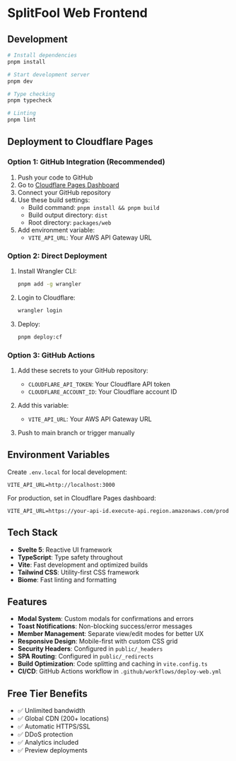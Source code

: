 # SplitFool Web Frontend

## Development

```bash
# Install dependencies
pnpm install

# Start development server
pnpm dev

# Type checking
pnpm typecheck

# Linting
pnpm lint
```

## Deployment to Cloudflare Pages

### Option 1: GitHub Integration (Recommended)

1. Push your code to GitHub
2. Go to [Cloudflare Pages Dashboard](https://dash.cloudflare.com/pages)
3. Connect your GitHub repository
4. Use these build settings:
   - Build command: `pnpm install && pnpm build`
   - Build output directory: `dist`
   - Root directory: `packages/web`
5. Add environment variable:
   - `VITE_API_URL`: Your AWS API Gateway URL

### Option 2: Direct Deployment

1. Install Wrangler CLI:
   ```bash
   pnpm add -g wrangler
   ```

2. Login to Cloudflare:
   ```bash
   wrangler login
   ```

3. Deploy:
   ```bash
   pnpm deploy:cf
   ```

### Option 3: GitHub Actions

1. Add these secrets to your GitHub repository:
   - `CLOUDFLARE_API_TOKEN`: Your Cloudflare API token
   - `CLOUDFLARE_ACCOUNT_ID`: Your Cloudflare account ID

2. Add this variable:
   - `VITE_API_URL`: Your AWS API Gateway URL

3. Push to main branch or trigger manually

## Environment Variables

Create `.env.local` for local development:
```env
VITE_API_URL=http://localhost:3000
```

For production, set in Cloudflare Pages dashboard:
```env
VITE_API_URL=https://your-api-id.execute-api.region.amazonaws.com/prod
```

## Tech Stack

- **Svelte 5**: Reactive UI framework
- **TypeScript**: Type safety throughout
- **Vite**: Fast development and optimized builds
- **Tailwind CSS**: Utility-first CSS framework
- **Biome**: Fast linting and formatting

## Features

- **Modal System**: Custom modals for confirmations and errors
- **Toast Notifications**: Non-blocking success/error messages
- **Member Management**: Separate view/edit modes for better UX
- **Responsive Design**: Mobile-first with custom CSS grid
- **Security Headers**: Configured in `public/_headers`
- **SPA Routing**: Configured in `public/_redirects`
- **Build Optimization**: Code splitting and caching in `vite.config.ts`
- **CI/CD**: GitHub Actions workflow in `.github/workflows/deploy-web.yml`

## Free Tier Benefits

- ✅ Unlimited bandwidth
- ✅ Global CDN (200+ locations)
- ✅ Automatic HTTPS/SSL
- ✅ DDoS protection
- ✅ Analytics included
- ✅ Preview deployments